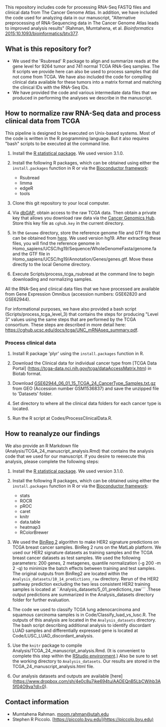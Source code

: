 This repository includes code for processing RNA-Seq FASTQ files and clinical data from The Cancer Genome Atlas. In addition, we have included the code used for analyzing data in our manuscript, "Alternative preprocessing of RNA-Sequencing data in The Cancer Genome Atlas leads to improved analysis results" (Rahman, Mumtahena, et al. _Bioinformatics_ [2015:10.1093/bioinformatics/btv377](http://bioinformatics.oxfordjournals.org/content/early/2015/08/14/bioinformatics.btv377.full).

## What is this repository for?

* We used the 'Rsubread' R package to align and summarize reads at the gene level for 9264 tumor and 741 normal TCGA RNA-Seq samples. The R scripts we provide here can also be used to process samples that did not come from TCGA. We have also included the code for compiling clinical data available for these tumors into a matrix format and matching the clinical IDs with the RNA-Seq IDs.
* We have provided the code and various intermediate data files that we produced in performing the analyses we describe in the manuscript.

## How to normalize raw RNA-Seq data and process clinical data from TCGA

This pipeline is designed to be executed on Unix-based systems. Most of the code is written in the R programming language. But it also requires "bash" scripts to be executed at the command line.

1. Install the [R statistical package](http://r-project.org). We used version 3.1.0.

2. Install the following R packages, which can be obtained using either the ```install.packages``` function in R or via the [Bioconductor framework](http://www.bioconductor.org):
    * Rsubread
    * limma
    * edgeR
    * tools

3. Clone this git repository to your local computer.

4. Via [dbGAP](http://www.ncbi.nlm.nih.gov/gap), obtain access to the raw TCGA data. Then obtain a private key that allows you download raw data via the [Cancer Genomics Hub](https://cghub.ucsc.edu/access/get_access.html). Store this key file as ```cghub.key``` in the current directory.

5. In the ```Genome``` directory, store the reference genome file and GTF file that can be obtained from [here](http://support.illumina.com/sequencing/sequencing_software/igenome.html). We used version hg19. After extracting these files, you will find the reference genome in Homo_sapiens/UCSC/hg19/Sequence/WholeGenomeFasta/genome.fa and the GTF file in Homo_sapiens/UCSC/hg19/Annotation/Genes/genes.gtf. Move these directly to the local Genome directory.

6. Execute Scripts/process_tcga_rsubread at the command line to begin downloading and normalizing samples.

All the RNA-Seq and clinical data files that we have processed are available from Gene Expression Omnibus (accession numbers: GSE62820 and GSE62944).

For informational purposes, we have also provided a bash script (Scripts/process_tcga_level_3) that contains the steps for producing "Level 3" values using the same steps that are performed by the TCGA consortium. These steps are described in more detail here: https://cghub.ucsc.edu/docs/tcga/UNC_mRNAseq_summary.pdf.

### Process clinical data

1. Install R package 'plyr' using the ```install.packages``` function in R.

2. Download the Clinical data for individual cancer type from [TCGA Data Portal] (https://tcga-data.nci.nih.gov/tcga/dataAccessMatrix.htm) in Biotab format.

3. Download [GSE62944_06_01_15_TCGA_24_CancerType_Samples.txt.gz](http://www.ncbi.nlm.nih.gov/geo/download/?acc=GSE62944&format=file&file=GSE62944%5F06%5F01%5F15%5FTCGA%5F24%5FCancerType%5FSamples%2Etxt%2Egz) from GEO (Accession number GSM1536837) and save the unzipped file to 'Datasets' folder.

4. Set directory to where all the clinical data folders for each cancer type is located.

5. Run the R script at Codes/ProcessClinicalData.R. 

## How to reanalyze our findings

We also provide an R Markdown file (Analysis/TCGA_24_manuscript_analysis.Rmd) that contains the analysis code that we used for our manuscript. If you desire to reexecute this analysis, please complete the following steps:

1. Install the [R statistical package](http://r-project.org). We used version 3.1.0.

2. Install the following R packages, which can be obtained using either the ```install.packages``` function in R or via the [Bioconductor framework](http://www.bioconductor.org):
    * stats
    * ROCR
    * pROC
    * caret
    * knitr
    * data.table
    * heatmap3
    * RColorBrewer

3. We used the [BinReg 2](http://www.biomedcentral.com/1471-2105/12/443) algorithm to make HER2 signature predictions on TCGA breast cancer samples. BinReg 2 runs on the MatLab platform. We used our HER2 signature datasets as training samples and the TCGA breast cancer datasets as test samples. We used the following parameters: 200 genes, 2 metagenes, quantile normalization (-g 200 -m 2 -q) to minimize the batch effects between training and test samples. The original outputs from BinReg2 are located within the ```Analysis_datasets/10_14_predictions_raw``` directory. Rerun of the HER2 pathway prediction excluding the two less consistent HER2 training samples is located at ``Analysis_datasets/5_01_predictions_raw``` .These output predictions are summarized in the Analysis_datasets directory folder for further evaluation.

4. The code we used to classify TCGA lung adenocarcinoma and squamous carcinoma samples is in Code/Classify_luad_vs_lusc.R. The outputs of this analysis are located in the ```Analysis_datasets``` directory. The bash script  describing additional analysis to identify discordant LUAD samples and differentially expressed gene is located at Code/LUSC_LUAD_discordant_analysis.

5. Use the ```knitr``` package to compile Analysis/TCGA_24_manuscript_analysis.Rmd. (It is convenient to complete this step within the [RStudio environment](http://www.rstudio.com/).) Also be sure to set the working directory to ```Analysis_datasets```.  Our results are stored in the TCGA_24_manuscript_analysis.html file.

6. Our analysis datasets and outputs are available [here] (https://www.dropbox.com/sh/4e0c8u7jke694tu/AADEQnB5LbCWihb3A5f04O9va?dl=0). 

## Contact information

* Mumtahena Rahman. [moom.rahman@utah.edu](mailto:moom.rahman@utah.edu)
* Stephen R Piccolo. [https://piccolo.byu.edu](https://piccolo.byu.edu)
